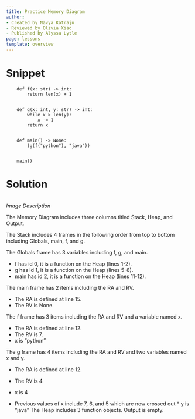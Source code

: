 ```yaml
---
title: Practice Memory Diagram
author:
- Created by Navya Katraju
- Reviewed by Olivia Xiao
- Published by Alyssa Lytle
page: lessons
template: overview
---
```


# Snippet

<pre>
<code class="python">    def f(x: str) -> int:
        return len(x) + 1


    def g(x: int, y: str) -> int:
        while x > len(y):
            x -= 1
        return x


    def main() -> None:
        (g(f("python"), "java"))


    main()
</code></pre>
# Solution

<img class="img-fluid" src="/static/practice-mem-diagrams/func-import-02-sol.jpg" alt=""/>

<!-- 
<img class="img-fluid" src="/static/assets/f23/func-import-02-sol.png" alt="The Memory Diagram includes three columns titled Stack, Heap, and Output. 
The Stack includes 4 frames in the following order from top to bottom including Globals, main, f, and g. 
The Globals frame has 3 variables including f, g, and main. 
*  f has id 0, it is a function on the Heap (lines 1-2). 
*  g has id 1, it is a function on the Heap (lines 5-8). 
*  main has id 2, it is a function on the Heap (lines 11-12). 
The main frame has 2 items including the RA and RV. 
*  The RA is defined at line 15. 
*  The RV is None. 
The f frame has 3 items including the RA and RV and a variable named x. *  The RA is defined at line 12. 
*  The RV is 7. 
*  x is “python” 
The g frame has 4 items including the RA and RV and two variables named x and y. *  The RA is defined at line 12. 
*  The RV is 4 
*  x is 4 
*  Previous values of x include 7, 6, and 5 which are now crossed out *  y is “java” 
The Heap includes 3 function objects. 
Output is empty.
"  />-->

*Image Description* 

The Memory Diagram includes three columns titled Stack, Heap, and Output. 

The Stack includes 4 frames in the following order from top to bottom including Globals, main, f, and g. 

The Globals frame has 3 variables including f, g, and main. 

*  f has id 0, it is a function on the Heap (lines 1-2). 
*  g has id 1, it is a function on the Heap (lines 5-8). 
*  main has id 2, it is a function on the Heap (lines 11-12).  

The main frame has 2 items including the RA and RV. 

*  The RA is defined at line 15. 
*  The RV is None. 

The f frame has 3 items including the RA and RV and a variable named x. 

*  The RA is defined at line 12. 
*  The RV is 7. 
*  x is “python” 

The g frame has 4 items including the RA and RV and two variables named x and y. 

*  The RA is defined at line 12. 
*  The RV is 4 
*  x is 4 

*  Previous values of x include 7, 6, and 5 which are now crossed out *  y is “java” 
The Heap includes 3 function objects. 
Output is empty. 

